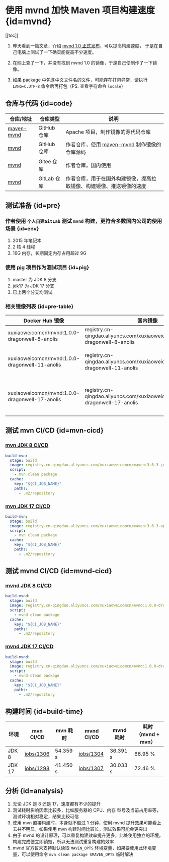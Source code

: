 # 使用 mvnd 加快 Maven 项目构建速度 {id=mvnd}

[[toc]]

1. 昨天看到一篇文章，介绍 [mvnd 1.0 正式发布](https://mp.weixin.qq.com/s/rL7zTUdjP8sApeppFsyAJQ)，可以提高构建速度，
   于是在自己电脑上测试了一下确实能提高不少速度。

2. 在网上查了一下，并没有找到 mvnd 1.0 的镜像，于是自己便制作了一下镜像。

3. 如果 package 中包含中文文件名的文件，可能存在打包异常，请执行 `LANG=C.UTF-8` 命令后再打包（PS. 查看字符命令 `locale`）

## 仓库与代码 {id=code}

| 仓库/地址                                               | 仓库类型      | 说明                                                                    |
|-----------------------------------------------------|-----------|-----------------------------------------------------------------------|
| [maven-mvnd](https://github.com/apache/maven-mvnd/) | GitHub 仓库 | Apache 项目，制作镜像的源代码仓库                                                  |
| [mvnd](https://github.com/xuxiaowei-com-cn/mvnd)    | GitHub 仓库 | 作者仓库，使用 [maven-mvnd](https://github.com/apache/maven-mvnd/) 制作镜像的仓库源码 |
| [mvnd](https://gitee.com/xuxiaowei-com-cn/mvnd)     | Gitee 仓库  | 作者仓库，国内使用                                                             |
| [mvnd](https://gitlab.com/xuxiaowei-com-cn/mvnd)    | GitLab 仓库 | 作者仓库，用于在国外构建镜像，提高拉取镜像、构建镜像、推送镜像的速度                                    |

## 测试准备 {id=pre}

### 作者使用 `个人自建GitLab` 测试 `mvnd` 构建，更符合多数国内公司的使用场景 {id=env}

1. 2015 年笔记本
2. 2 核 4 线程
3. 16G 内存，长期固定内存占用超过 9G

### 使用 [pig](https://gitee.com/log4j/pig) 项目作为测试项目 {id=pig}

1. master 为 JDK 8 分支
2. jdk17 为 JDK 17 分支
3. 已上两个分支均测试

### 相关镜像列表 {id=pre-table}

| Docker Hub 镜像                                  | 国内镜像                                                                            | 说明                            |
|------------------------------------------------|---------------------------------------------------------------------------------|-------------------------------|
| xuxiaoweicomcn/mvnd:1.0.0-dragonwell-8-anolis  | registry.cn-qingdao.aliyuncs.com/xuxiaoweicomcn/mvnd:1.0.0-dragonwell-8-anolis  | 1.0.0 代表 mvnd 版本              |
| xuxiaoweicomcn/mvnd:1.0.0-dragonwell-11-anolis | registry.cn-qingdao.aliyuncs.com/xuxiaoweicomcn/mvnd:1.0.0-dragonwell-11-anolis | dragonwell-8 代表使用的是阿里巴巴 JDK 8 |
| xuxiaoweicomcn/mvnd:1.0.0-dragonwell-17-anolis | registry.cn-qingdao.aliyuncs.com/xuxiaoweicomcn/mvnd:1.0.0-dragonwell-17-anolis | anolis 代表是阿里云的龙蜥系统，兼容 CentOS  |

## 测试 mvn CI/CD {id=mvn-cicd}

### [mvn JDK 8 CI/CD](https://gitlab.xuxiaowei.com.cn/mirrors/gitee.com/log4j/pig/-/blob/xuxiaowei/master/.gitlab/ci/build-mvn.yml)

```yaml
build-mvn:
  stage: build
  image: registry.cn-qingdao.aliyuncs.com/xuxiaoweicomcn/maven:3.6.3-jdk-8
  script:
    - mvn clean package
  cache:
    key: "${CI_JOB_NAME}"
    paths:
      - .m2/repository
```

### [mvn JDK 17 CI/CD](https://gitlab.xuxiaowei.com.cn/mirrors/gitee.com/log4j/pig/-/blob/xuxiaowei/jdk17/.gitlab/ci/build-mvn.yml)

```yaml
build-mvn:
  stage: build
  image: registry.cn-qingdao.aliyuncs.com/xuxiaoweicomcn/maven:3.6.3-openjdk-17
  script:
    - mvn clean package
  cache:
    key: "${CI_JOB_NAME}"
    paths:
      - .m2/repository
```

## 测试 mvnd CI/CD {id=mvnd-cicd}

### [mvnd JDK 8 CI/CD](https://gitlab.xuxiaowei.com.cn/mirrors/gitee.com/log4j/pig/-/blob/xuxiaowei/master/.gitlab/ci/build-mvnd.yml)

```yaml
build-mvnd:
  stage: build
  image: registry.cn-qingdao.aliyuncs.com/xuxiaoweicomcn/mvnd:1.0.0-dragonwell-8-anolis
  script:
    - mvnd clean package
  cache:
    key: "${CI_JOB_NAME}"
    paths:
      - .m2/repository
```

### [mvnd JDK 17 CI/CD](https://gitlab.xuxiaowei.com.cn/mirrors/gitee.com/log4j/pig/-/blob/xuxiaowei/jdk17/.gitlab/ci/build-mvnd.yml)

```yaml
build-mvnd:
  stage: build
  image: registry.cn-qingdao.aliyuncs.com/xuxiaoweicomcn/mvnd:1.0.0-dragonwell-17-anolis
  script:
    - mvnd clean package
  cache:
    key: "${CI_JOB_NAME}"
    paths:
      - .m2/repository
```

## 构建时间 {id=build-time}

| 环境     | mvn CI/CD                                                                            | mvn 耗时   | mvnd CI/CD                                                                           | mvnd 耗时  | 耗时（mvnd ÷ mvn） |
|--------|--------------------------------------------------------------------------------------|----------|--------------------------------------------------------------------------------------|----------|----------------|
| JDK 8  | [jobs/1306](https://gitlab.xuxiaowei.com.cn/mirrors/gitee.com/log4j/pig/-/jobs/1306) | 54.359 s | [jobs/1304](https://gitlab.xuxiaowei.com.cn/mirrors/gitee.com/log4j/pig/-/jobs/1304) | 36.391 s | 66.95 %        |
| JDK 17 | [jobs/1298](https://gitlab.xuxiaowei.com.cn/mirrors/gitee.com/log4j/pig/-/jobs/1298) | 41.450 s | [jobs/1307](https://gitlab.xuxiaowei.com.cn/mirrors/gitee.com/log4j/pig/-/jobs/1307) | 30.033 s | 72.46 %        |

## 分析 {id=analysis}

1. 无论 JDK 是 8 还是 17，速度都有不少的提升
2. 测试耗时影响因素比较多，比如服务器的 CPU、内存 型号及当前占用率等，测试环境相对稳定，结果比较可信
3. 使用 mvn 直接构建时，本身就不超过 1 分钟，使用 mvnd 提升效果可能看上去并不明显，如果使用 mvn 构建时间比较长，测试效果可能会更突出
4. 由于 mvnd 的设计原理，可以重复构建效率提升更多，此处使用独立的环境，构建完成便立即销毁，所以无法测试重复构建的效率
5. mvnd 官方暂未支持默认读取 `MAVEN_OPTS` 环境变量，如果要使用此环境变量，可以使用命令 `mvn clean package $MAVEN_OPTS`
   临时解决

<style>

._blog_mvnd #code + table tr th:nth-child(1), 
._blog_mvnd #code + table tr td:nth-child(1) {
    min-width: 110px;
}

._blog_mvnd #code + table tr th:nth-child(2), 
._blog_mvnd #code + table tr td:nth-child(2) {
    min-width: 100px;
}

._blog_mvnd #code + table tr th:nth-child(3), 
._blog_mvnd #code + table tr td:nth-child(3) {
    min-width: 500px;
}

._blog_mvnd #pre-table + table tr th:nth-child(1), 
._blog_mvnd #pre-table + table tr td:nth-child(1) {
    min-width: 350px;
}

._blog_mvnd #pre-table + table tr th:nth-child(2), 
._blog_mvnd #pre-table + table tr td:nth-child(2) {
    min-width: 580px;
}

._blog_mvnd #pre-table + table tr th:nth-child(3), 
._blog_mvnd #pre-table + table tr td:nth-child(3) {
    min-width: 315px;
}

._blog_mvnd #build-time + table tr th:nth-child(1), 
._blog_mvnd #build-time + table tr td:nth-child(1) {
    min-width: 65px;
}

._blog_mvnd #build-time + table tr th:nth-child(2), 
._blog_mvnd #build-time + table tr td:nth-child(2) {
    min-width: 95px;
}

._blog_mvnd #build-time + table tr th:nth-child(3), 
._blog_mvnd #build-time + table tr td:nth-child(3) {
    min-width: 80px;
}

._blog_mvnd #build-time + table tr th:nth-child(4), 
._blog_mvnd #build-time + table tr td:nth-child(4) {
    min-width: 100px;
}

._blog_mvnd #build-time + table tr th:nth-child(5), 
._blog_mvnd #build-time + table tr td:nth-child(5) {
    min-width: 90px;
}

._blog_mvnd #build-time + table tr th:nth-child(6), 
._blog_mvnd #build-time + table tr td:nth-child(6) {
    min-width: 160px;
}
</style>
